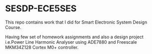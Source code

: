 SESDP-ECE5SES
=============

This repo contains work that I did for Smart Electronic System Design Course.

Having few set of homework assignments and also a design project i.e.Power Line Harmonic Analyser using ADE7880 and Freescale MKM34Z128 Cortex M0+ controller.
